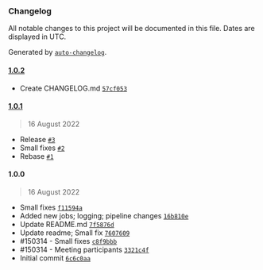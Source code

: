 ### Changelog

All notable changes to this project will be documented in this file. Dates are displayed in UTC.

Generated by [`auto-changelog`](https://github.com/CookPete/auto-changelog).

#### [1.0.2](https://github.com/eea/eionet2-azure-jobs/compare/1.0.1...1.0.2)

- Create CHANGELOG.md [`57cf053`](https://github.com/eea/eionet2-azure-jobs/commit/57cf053bffdc1a42bb893eba118d3852eb47c0c8)

#### [1.0.1](https://github.com/eea/eionet2-azure-jobs/compare/1.0.0...1.0.1)

> 16 August 2022

- Release [`#3`](https://github.com/eea/eionet2-azure-jobs/pull/3)
- Small fixes [`#2`](https://github.com/eea/eionet2-azure-jobs/pull/2)
- Rebase [`#1`](https://github.com/eea/eionet2-azure-jobs/pull/1)

#### 1.0.0

> 16 August 2022

- Small fixes [`f11594a`](https://github.com/eea/eionet2-azure-jobs/commit/f11594a1bdd430914743c9770efdbb7622b62465)
- Added new jobs; logging; pipeline changes [`16b810e`](https://github.com/eea/eionet2-azure-jobs/commit/16b810e0a79e9282d3e897f333f736281f632b74)
- Update README.md [`7f5876d`](https://github.com/eea/eionet2-azure-jobs/commit/7f5876d11360230559629257b1f4305acaedf854)
- Update readme; Small fix [`7607609`](https://github.com/eea/eionet2-azure-jobs/commit/76076096ae11e8f0e706ef9cc8b56f2b54b13678)
- #150314 - Small fixes [`c8f9bbb`](https://github.com/eea/eionet2-azure-jobs/commit/c8f9bbbf3c84cf2cd75b095e5d9d9107c278c634)
- #150314 - Meeting participants [`3321c4f`](https://github.com/eea/eionet2-azure-jobs/commit/3321c4f50bcdf14e616389eeea1e1af49492e840)
- Initial commit [`6c6c0aa`](https://github.com/eea/eionet2-azure-jobs/commit/6c6c0aaaff6ada3f059fb843d54346631d1f8e1d)
